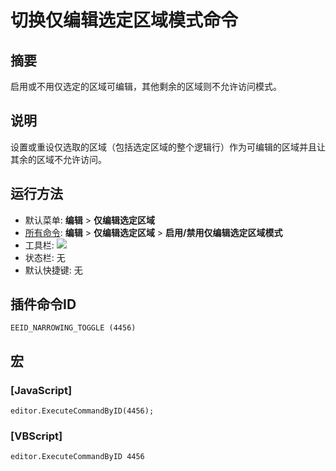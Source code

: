 # 切换仅编辑选定区域模式命令

## 摘要

启用或不用仅选定的区域可编辑，其他剩余的区域则不允许访问模式。

## 说明

设置或重设仅选取的区域（包括选定区域的整个逻辑行）作为可编辑的区域并且让其余的区域不允许访问。

## 运行方法

- 默认菜单: **编辑** \> **仅编辑选定区域**
- [所有命令](../tools/all_commands): **编辑** \> **仅编辑选定区域** \> **启用/禁用仅编辑选定区域模式**
- 工具栏: ![](../../images/narrowing..png)
- 状态栏: 无
- 默认快捷键: 无

## 插件命令ID

```
EEID_NARROWING_TOGGLE (4456)
```

## 宏

### \[JavaScript\]

```
editor.ExecuteCommandByID(4456);
```

### \[VBScript\]

```
editor.ExecuteCommandByID 4456
```
